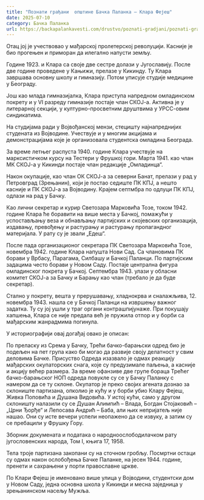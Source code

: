 ```yaml
---
title: "Познати грађани  општине Бачка Паланка – Клара Фејеш"
date: 2025-07-10
category: Бачка Паланка
url: https://backapalankavesti.com/drustvo/poznati-gradjani/poznati-gradjani-klara-fejes/
---
```


Отац јој је учествовао у мађарској пролетерској револуцији. Касније је био прогењен и приморан да илегално напусти земљу.

Године 1923. и Клара са своје две сестре долази у Југославију. После две године проведене у Кањижи, прелазе у Кикинду. Ту Клара завршава основну школу и гимназију. Потом уписује студије медицине у Београду.

Још као млада гимназијалка, Клара приступа напредном омладинском покрету и у VI разреду гимназије постаје члан СКОЈ-а. Активна је у литерарној секцији, у културно-просветним друштвима у УРСС-овим синдикатима.

На студијама ради у Војвођанској мензи, стецишту најнапреднијих студената из Војводине. Учествује и у многим акцијама и демонстрацијама које је организовала студентска омладина Београда.

За време летњег распуста 1940. године Клара учествује на марксистичком курсу на Тестери у Фрушкој гори. Марта 1941. као члан МК СКОЈ-а у Кикинди постаје члан редакције „Омладинца“.

Након окупације, као члан ОК СКОЈ-а за северни Банат, прелази у рад у Петровград (Зрењанин), који је постао седиште ПК КПЈ, а нешто касније и ПК СКОЈ-а за Војводину. Крајем септмбра по одлуци ПК КПЈ, одлази на рад у Бачку.

Као лични секретар и курир Светозара Марковића Тозе, током 1942. године Клара ће боравити на више места у Бачкој, помажући у успостављању веза и обнављању партијских и скојевских организација, издавању, превођењу и растурању и растурању пропагандног материјала. У рату су је звали „Едеш“.

После пада организационог секретара ПК Светозара Марковића Тозе, новембра 1942. године Клара напушта Нови Сад. Са члановима ПК борави у Врбасу, Парагама, Силбашу и Бачкој Паланци. По партијским задацима често борави у Новом Саду. Постаје централна фигура омладинског покрета у Бачкој. Септембра 1943. улази у обласни комитет СКОЈ-а за Бачку и Барању као члан (требало је да буде секретар).

Стално у покрету, вешта у прерушавању, хладнокрва и сналажљива, 12. новембра 1943. нашла се у Бачкој Паланци на извршењу важног задатка. Ту су јој ушли у траг органи контрашпијунаже. При покушају хапшења, Клара се није предала већ је пружила отпор и у борби са мађарским жанрадмима погинула.

У историографији овај догађај овако је описан:

По преласку из Срема у Бачку, Трећи бачко-барањски одред био је подељен на пет група како би могао да развије своју делатност у свим деловима Бачке. Присуство Одреда изазвало је одмах реакцију мађарских окупаторских снага, које су предузимале паљења, а касније и акцију већер размера. За време офанзиве две групе бораца Трећег бачко-барањског НОП одреда повукле су се у Бачку Паланку с намером да се ту склоне. Окупатор је преко својих агената дознао за склониште партизана, опколио је кућу и у борби убио Клару Фејеш, Живка Поповића и Душана Видовића. У истој кући, само у другом склоништу налазили су се Душан Алимпић – Влада, Богдан Стојаковић – „Црни Ђорђе“ и Лепосава Андрић – Баба, али њих непријатељ није нашао. Они су исте вечери успели неопажено да се извуку, а затим су се пребацили у Фрушку Гору.

Зборник докумената и података о народноослободилачком рату југословенских народа, Том I, књига 17, 1958.

Тела троје партизана закопани су на сточном гробљу. Посмртни остаци су одмах након ослобођења Бачке Паланке, на јесен 1944. године, пренети и сахрањени у порти православне цркве.

По Клари Фејеш је именовано више улица у Војводини, студентски дом у Новом Саду, једна основна школа у Кикинди и месна заједница у зрењанинском насељу Мужља.
